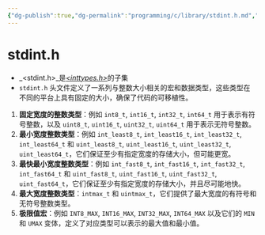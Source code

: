 ```yaml
---
{"dg-publish":true,"dg-permalink":"programming/c/library/stdint.h.md","permalink":"/programming/c/library/stdint.h.md/"}
---
```



# stdint.h

* _\<stdint.h>_是[_\<inttypes.h>_](https://pubs.opengroup.org/onlinepubs/009695399/basedefs/inttypes.h.html)的子集
* `stdint.h` 头文件定义了一系列与整数大小相关的宏和数据类型，这些类型在不同的平台上具有固定的大小，确保了代码的可移植性。

1. **固定宽度的整数类型**：例如 `int8_t`, `int16_t`, `int32_t`, `int64_t` 用于表示有符号整数，以及 `uint8_t`, `uint16_t`, `uint32_t`, `uint64_t` 用于表示无符号整数。
2. **最小宽度整数类型**：例如 `int_least8_t`, `int_least16_t`, `int_least32_t`, `int_least64_t` 和 `uint_least8_t`, `uint_least16_t`, `uint_least32_t`, `uint_least64_t`，它们保证至少有指定宽度的存储大小，但可能更宽。
3. **最快最小宽度整数类型**：例如 `int_fast8_t`, `int_fast16_t`, `int_fast32_t`, `int_fast64_t` 和 `uint_fast8_t`, `uint_fast16_t`, `uint_fast32_t`, `uint_fast64_t`，它们保证至少有指定宽度的存储大小，并且尽可能地快。
4. **最大宽度整数类型**：`intmax_t` 和 `uintmax_t`，它们提供了最大宽度的有符号和无符号整数类型。
5. **极限值宏**：例如 `INT8_MAX`, `INT16_MAX`, `INT32_MAX`, `INT64_MAX` 以及它们的 `MIN` 和 `UMAX` 变体，定义了对应类型可以表示的最大值和最小值。
